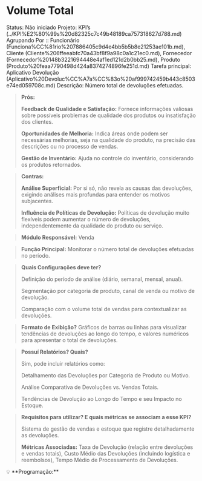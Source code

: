 # Volume Total

Status: Não iniciado
Projeto: KPI’s (../KPI%E2%80%99s%20d82325c7c49b48189ca757318627d788.md)
Agrupando Por :: Funcionário (Funciona%CC%81rio%207886405c9d4e4bb5b5b8e21253ae101b.md), Cliente (Cliente%206ffeeabfc70a43bf8f9a98c0a1c21ec0.md), Fornecedor (Fornecedor%20148b3221694448e4af1ed121d2b0bb25.md), Produto (Produto%20feaa7790498d424a8374274896fe251d.md)
Tarefa principal: Aplicativo Devolução (Aplicativo%20Devoluc%CC%A7a%CC%83o%20af999742459b443c8503e74ed059708c.md)
Descrição: Número total de devoluções efetuadas.

> **Prós:**
> 
> 
> **Feedback de Qualidade e Satisfação:** Fornece informações valiosas sobre possíveis problemas de qualidade dos produtos ou insatisfação dos clientes.
> 
> **Oportunidades de Melhoria:** Indica áreas onde podem ser necessárias melhorias, seja na qualidade do produto, na precisão das descrições ou no processo de vendas.
> 
> **Gestão de Inventário:** Ajuda no controle do inventário, considerando os produtos retornados.
> 

> **Contras:**
> 
> 
> **Análise Superficial:** Por si só, não revela as causas das devoluções, exigindo análises mais profundas para entender os motivos subjacentes.
> 
> **Influência de Políticas de Devolução:** Políticas de devolução muito flexíveis podem aumentar o número de devoluções, independentemente da qualidade do produto ou serviço.
> 

> **Módulo Responsável:**
Venda
> 

> **Função Principal:**
Monitorar o número total de devoluções efetuadas no período.
> 

> **Quais Configurações deve ter?**
> 
> 
> Definição do período de análise (diário, semanal, mensal, anual).
> 
> Segmentação por categoria de produto, canal de venda ou motivo de devolução.
> 
> Comparação com o volume total de vendas para contextualizar as devoluções.
> 

> **Formato de Exibição?**
Gráficos de barras ou linhas para visualizar tendências de devoluções ao longo do tempo, e valores numéricos para apresentar o total de devoluções.
> 

> **Possuí Relatórios? Quais?**
> 
> 
> Sim, pode incluir relatórios como:
> 
> Detalhamento das Devoluções por Categoria de Produto ou Motivo.
> 
> Análise Comparativa de Devoluções vs. Vendas Totais.
> 
> Tendências de Devolução ao Longo do Tempo e seu Impacto no Estoque.
> 

> **Requisitos para utilizar? E quais métricas se associam a esse KPI?**
> 
> 
> Sistema de gestão de vendas e estoque que registre detalhadamente as devoluções.
> 
> **Métricas Associadas:** 
> Taxa de Devolução (relação entre devoluções e vendas totais), Custo Médio das Devoluções (incluindo logística e reembolsos), Tempo Médio de Processamento de Devoluções.
> 

<aside>
💡 **Programação:**

</aside>